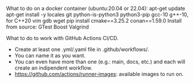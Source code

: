 What to do on a docker container (ubuntu:20.04 or 22.04):
    apt-get update
    apt-get install -y 
        locales
        git
        python-is-python3
        python3-pip
        gcc-10
        g++-10, for C++20
        vim
        gdb
        wget
    pip install
        cmake==3.25.2
        conan==1.59.0
    Install from source:
        GTest
        Boost
        Valgrind

What to do to work with GitHub Actions CI/CD.
- Create at least one .yml/.yaml file in .github/workflows/. 
- You can name it as you want. 
- You can even have more than one (e.g.: main, docs, etc.) and each will create 
an indipendent workflow.
- https://github.com/actions/runner-images: available images to run on.